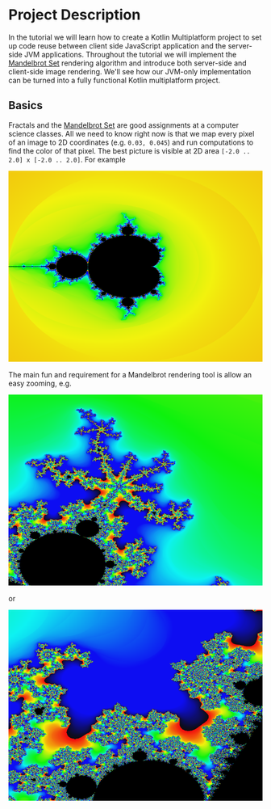 # Project Description

In the tutorial we will learn how to create a Kotlin Multiplatform project
to set up code reuse between client side JavaScript application and the
server-side JVM applications. Throughout the tutorial we will
implement the [Mandelbrot Set](https://en.wikipedia.org/wiki/Mandelbrot_set)
rendering algorithm and introduce both server-side and client-side
image rendering.
We'll see how our JVM-only implementation can be turned into a fully functional
Kotlin multiplatform project.


## Basics

Fractals and the [Mandelbrot Set](https://en.wikipedia.org/wiki/Mandelbrot_set)
are good assignments at a computer science classes. All we need to know right now
is that we map every pixel of an image to 2D coordinates (e.g. `0.03, 0.045`)
and run computations to find the color of that pixel. The best picture
is visible at 2D area `[-2.0 .. 2.0] x [-2.0 .. 2.0]`. For example

![](./assets/mandelbrot-full.png)

The main fun and requirement for a Mandelbrot rendering tool is
allow an easy zooming, e.g. 

![](./assets/mandelbrot-zoom1.png)

or 

![](./assets/mandelbrot-zoom2.png)
